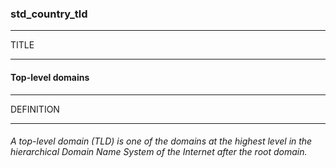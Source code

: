 ### std_country_tld



------
TITLE

------

#### Top-level domains



------
DEFINITION

------

###### A top-level domain (TLD) is one of the domains at the highest level in the hierarchical Domain Name System of the Internet after the root domain.